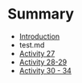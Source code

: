 # Summary

* [Introduction](README.md)
* test.md
* [Activity 27](activity-27.md)
* [Activity 28-29](activity-28-29.md)
* [Activity 30 - 34](activity-30-34.md)

